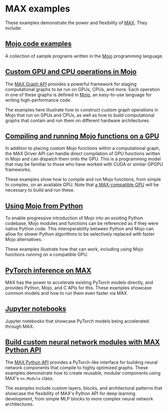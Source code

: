 # MAX examples

These examples demonstrate the power and flexibility of
[MAX](https://docs.modular.com/max/). They include:

## [Mojo code examples](mojo/)

A collection of sample programs written in the
[Mojo](https://docs.modular.com/mojo/manual/) programming language.

## [Custom GPU and CPU operations in Mojo](custom_ops/)

The [MAX Graph API](https://docs.modular.com/max/graph/) provides a powerful
framework for staging computational graphs to be run on GPUs, CPUs, and more.
Each operation in one of these graphs is defined in
[Mojo](https://docs.modular.com/mojo/), an easy-to-use language for writing
high-performance code.

The examples here illustrate how to construct custom graph operations in Mojo
that run on GPUs and CPUs, as well as how to build computational graphs that
contain and run them on different hardware architectures.

## [Compiling and running Mojo functions on a GPU](gpu_functions/)

In addition to placing custom Mojo functions within a computational graph, the
MAX Driver API can handle direct compilation of GPU functions written in Mojo
and can dispatch them onto the GPU. This is a programming model that may be
familiar to those who have worked with CUDA or similar GPGPU frameworks.

These examples show how to compile and run Mojo functions, from simple to
complex, on an available GPU. Note that
[a MAX-compatible GPU](https://docs.modular.com/max/faq/#gpu-requirements) will
be necessary to build and run these.

## [Using Mojo from Python](python_mojo_interop/)

To enable progressive introduction of Mojo into an existing Python codebase,
Mojo modules and functions can be referenced as if they were native Python
code. This interoperability between Python and Mojo can allow for slower Python
algorithms to be selectively replaced with faster Mojo alternatives.

These examples illustrate how that can work, including using Mojo functions
running on a compatible GPU.

## [PyTorch inference on MAX](inference/)

MAX has the power to accelerate existing PyTorch models directly, and
provides Python, Mojo, and C APIs for this. These examples showcase common
models and how to run them even faster via MAX.

## [Jupyter notebooks](notebooks/)

Jupyter notebooks that showcase PyTorch models being accelerated
through MAX.

## [Build custom neural network modules with MAX Python API](python_modules/)

The [MAX Python API](https://docs.modular.com/max/api/python/) provides a
PyTorch-like interface for building neural network components that compile to
highly optimized graphs. These examples demonstrate how to create reusable,
modular components using MAX's `nn.Module` class.

The examples include custom layers, blocks, and architectural patterns that
showcase the flexibility of MAX's Python API for deep learning development, from
simple MLP blocks to more complex neural network architectures.
